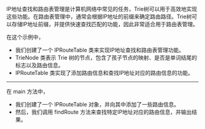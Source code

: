 
IP地址查找和路由表管理是计算机网络中常见的任务，Trie树可以用于高效地实现这些功能。在路由表管理中，通常会根据IP地址的前缀来确定路由路径。Trie树可以存储IP地址前缀，并提供快速查找匹配的功能，因此非常适合用于路由表管理。

在这个示例中，
- 我们创建了一个 IPRouteTable 类来实现IP地址查找和路由表管理功能。
- TrieNode 类表示 Trie 树的节点，包含了孩子节点的映射、是否是单词结尾的标志以及路由信息。
- IPRouteTable 类实现了添加路由信息和查找IP地址对应的路由信息的功能。


---
在 main 方法中，
- 我们创建了一个 IPRouteTable 对象，并向其中添加了一些路由信息。
- 然后，我们调用 findRoute 方法来查找特定IP地址对应的路由信息，并输出结果。